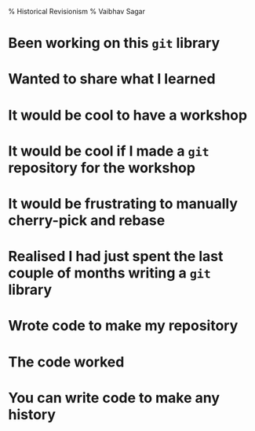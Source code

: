 % Historical Revisionism
% Vaibhav Sagar

# Been working on this `git` library

# Wanted to share what I learned

# It would be cool to have a workshop

# It would be cool if I made a `git` repository for the workshop

# It would be frustrating to manually cherry-pick and rebase

# Realised I had just spent the last couple of months writing a `git` library

# Wrote code to make my repository

# The code worked

# You can write code to make any history

